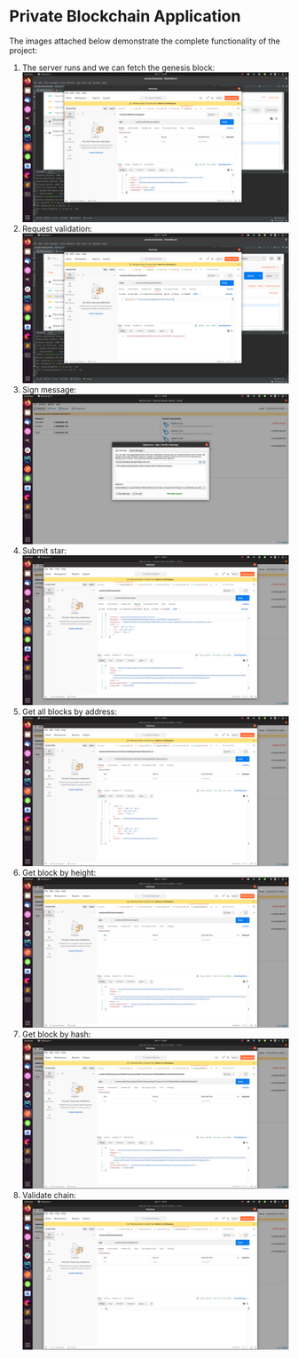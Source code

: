 # Private Blockchain Application

The images attached below demonstrate the complete functionality of the project:

1. The server runs and we can fetch the genesis block:
![](./images/blockchain-init.png)
2. Request validation:
![](./images/request-validation.png)
3. Sign message:
![](./images/sign.png)
4. Submit star:
![](./images/submit-star.png)
5. Get all blocks by address:
![](./images/get-by-address.png)
6. Get block by height:
![](./images/get-by-height.png)
7. Get block by hash:
![](./images/get-by-hash.png)
8. Validate chain:
![](./images/validate-chain.png)

